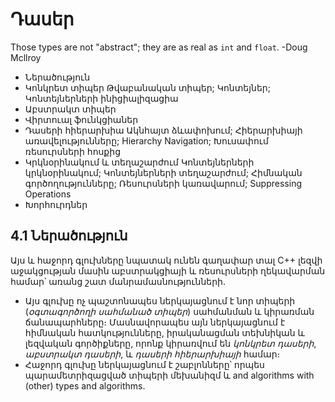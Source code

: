 # Դասեր

Those types are not "abstract";
they are as real as `int` and `float`.
-Doug Mcllroy


* Ներածություն
* Կոնկրետ տիպեր
      Թվաբանական տիպեր; Կոնտեյներ; Կոնտեյներների ինիցիալիզացիա
* Աբստրակտ տիպեր
* Վիրտուալ ֆունկցիաներ
* Դասերի հիերարխիա
      Ակնհայտ ձևափոխում; Հիերարխիայի առավելությունները; Hierarchy Navigation; Խուսափում ռեսուրսների հոսքից
* Կրկնօրինակում և տեղաշարժում
      Կոնտեյներների կրկնօրինակում; Կոնտեյներների տեղաշարժում; Հիմնական գործողությունները; Ռեսուրսների կառավարում; Suppressing Operations
* Խորհուրդներ


## 4.1 Ներածություն

Այս և հաջորդ գլուխները նպատակ ունեն գաղափար տալ C++ լեզվի աջակցության մասին աբստրակցիայի և ռեսուրսների ղեկավարման համար՝ առանց շատ մանրամասնությունների․
* Այս գլուխը ոչ պաշտոնապես ներկայացնում է նոր տիպերի (*օգտագործողի սահմանած տիպեր*) սահմանման և կիրառման ճանապարհները։ Մասնավորապես այն ներկայացնում է հիմնական հատկությունները, իրականացման տեխնիկան և լեզվական գործիքները, որոնք կիրառվում են *կոնկրետ դասերի*, *աբստրակտ դասերի*, և *դասերի հիերարխիայի* համար։
* Հաջորդ գլուխը ներկայացնում է շաբլոնները՝ որպես պարամետրիզացված տիպերի մեխանիզմ և and algorithms with (other) types and algorithms․ 


 
